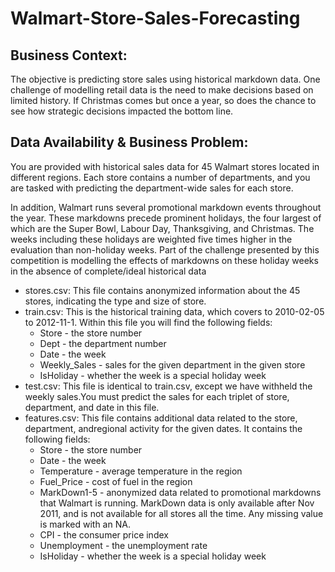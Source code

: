 # Walmart-Store-Sales-Forecasting
## Business Context:
The objective is predicting store sales using historical markdown data.
One challenge of modelling retail data is the need to make decisions based on limited
history. If Christmas comes but once a year, so does the chance to see how strategic
decisions impacted the bottom line.

## Data Availability & Business Problem:
You are provided with historical sales data for 45 Walmart stores located in different
regions. Each store contains a number of departments, and you are tasked with predicting
the department-wide sales for each store.

In addition, Walmart runs several promotional markdown events throughout the year.
These markdowns precede prominent holidays, the four largest of which are the Super
Bowl, Labour Day, Thanksgiving, and Christmas. The weeks including these holidays are
weighted five times higher in the evaluation than non-holiday weeks. Part of the challenge
presented by this competition is modelling the effects of markdowns on these holiday
weeks in the absence of complete/ideal historical data

+ stores.csv: This file contains anonymized information about the 45 stores, indicating
the type and size of store.
+ train.csv: This is the historical training data, which covers to 2010-02-05 to 2012-11-1. Within this file you will find the following fields:
  * Store - the store number
  * Dept - the department number
  * Date - the week
  * Weekly_Sales - sales for the given department in the given store
  * IsHoliday - whether the week is a special holiday week  
+ test.csv: This file is identical to train.csv, except we have withheld the weekly sales.You must predict the sales for each triplet of store, department, and date in this file.
+ features.csv: This file contains additional data related to the store, department, andregional activity for the given dates. It contains the following fields:
  * Store - the store number
  * Date - the week
  * Temperature - average temperature in the region
  * Fuel_Price - cost of fuel in the region
  * MarkDown1-5 - anonymized data related to promotional markdowns that Walmart is running. MarkDown data is only available after Nov 2011, and is not
available for all stores all the time. Any missing value is marked with an NA.
  * CPI - the consumer price index
  * Unemployment - the unemployment rate
  * IsHoliday - whether the week is a special holiday week
